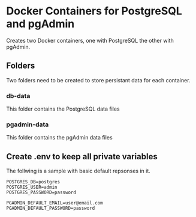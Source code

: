 # Docker Containers for PostgreSQL and pgAdmin

Creates two Docker containers, one with PostgreSQL the other with pgAdmin.

## Folders

Two folders need to be created to store persistant data for each container.

### db-data

This folder contains the PostgreSQL data files

### pgadmin-data

This folder contains the pgAdmin data files

## Create .env to keep all private variables

The follwing is a sample with basic default repsonses in it.

```.env
POSTGRES_DB=postgres
POSTGRES_USER=admin
POSTGRES_PASSWORD=password

PGADMIN_DEFAULT_EMAIL=user@email.com
PGADMIN_DEFAULT_PASSWORD=password
```
